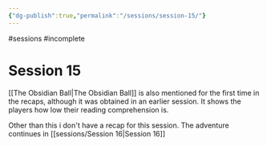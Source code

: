```yaml
---
{"dg-publish":true,"permalink":"/sessions/session-15/"}
---
```


#sessions #incomplete
# Session 15

[[The Obsidian Ball\|The Obsidian Ball]] is also mentioned for the first time in the recaps, although it was obtained in an earlier session.
It shows the players how low their reading comprehension is.

Other than this i don't have a recap for this session.
The adventure continues in [[sessions/Session 16\|Session 16]]
